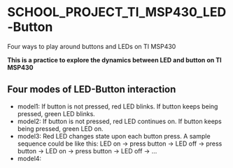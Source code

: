 # SCHOOL_PROJECT_TI_MSP430_LED-Button
Four ways to play around buttons and LEDs on TI MSP430

__This is a practice to explore the dynamics between LED and button on TI MSP430__

## Four modes of LED-Button interaction
* model1: If button is not pressed, red LED blinks. If button keeps being pressed, green LED blinks.
* model2: If button is not pressed, red LED continues on. If button keeps being pressed, green LED on.
* model3: Red LED changes state upon each button press. A sample sequence could be like this: LED on -> press button -> LED off -> press button -> LED on -> press button -> LED off -> ...
* model4: 
